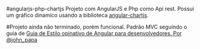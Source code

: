 #angularjs-php-chartjs
Projeto com AngularJS e Php como Api rest. Possui um gráfico dinamico usando a biblioteca <a href="http://jtblin.github.io/angular-chart.js/">angular-chartjs</a>.

#Projeto ainda não terminado, porém funcional.
Padrão MVC seguindo o guia de <a href="https://github.com/johnpapa/angular-styleguide/blob/master/a1/i18n/pt-BR.md">Guia de Estilo opinativo de Angular para desenvolvedores. Por @john_papa</a>
